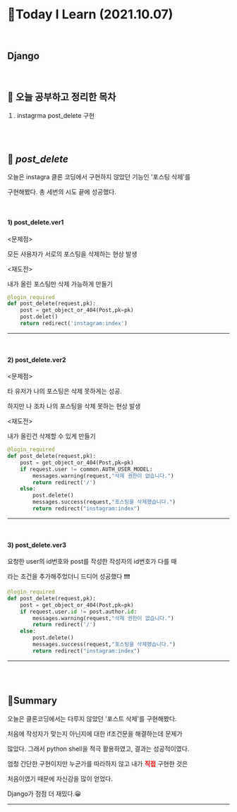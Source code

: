# 📑Today I Learn (2021.10.07)

<br>

## **Django**

<br>

##  **📌 오늘 공부하고 정리한 목차**
１. instagrma post_delete 구현

<br>

<br>

## 🔎 ***post_delete***
오늘은 instagra 클론 코딩에서 구현하지 않았던 기능인 '포스팅 삭제'를

구현해봤다. 총 세번의 시도 끝에 성공했다.

<br>

#### **1) post_delete.ver1**

<문제점>

모든 사용자가 서로의 포스팅을 삭제하는 현상 발생

<재도전>

내가 올린 포스팅만 삭제 가능하게 만들기
```python 
@login_required
def post_delete(request,pk):
    post = get_object_or_404(Post,pk=pk)
    post.delet()
    return redirect('instagram:index')
```
---

<br>

#### **2) post_delete.ver2**

<문제점>

타 유저가 나의 포스팅은 삭제 못하게는 성공. 

하지만 나 조차 나의 포스팅을 삭제 못하는 현상 발생

<재도전>

내가 올린건 삭제할 수 있게 만들기

```python
@login_required
def post_delete(request,pk):
    post = get_object_or_404(Post,pk=pk)
    if request.user != common.AUTH_USER_MODEL:
        messages.warning(request,"삭제 권한이 없습니다.")
        return redirect('/')
    else:
        post.delete()
        messages.success(request,"포스팅을 삭제했습니다.")
        return redirect("instagram:index")
```
---

<br>

#### **3) post_delete.ver3**

요청한 user의 id번호와 post를 작성한 작성자의 id번호가 다를 때

라는 조건을 추가해주었더니 드디어 성공했다 ❗❗❗
```python
@login_required
def post_delete(request,pk):
    post = get_object_or_404(Post,pk=pk)
    if request.user.id != post.author.id:
        messages.warning(request,"삭제 권한이 없습니다.")
        return redirect('/')
    else:
        post.delete()
        messages.success(request,"포스팅을 삭제했습니다.")
        return redirect("instagram:index")
```
---

<br>

<br>

## 📌Summary
오늘은 클론코딩에서는 다루지 않았던 '포스트 삭제'를 구현해봤다.

처음에 작성자가 맞는지 아닌지에 대한 if조건문을 해결하는데 문제가 

많았다. 그래서 python shell을 적극 활용하였고, 결과는 성공적이였다.

엄청 간단한 구현이지만 누군가를 따라하지 않고 내가 <span style="color:red">**직접**</span> 구현한 것은 

처음이였기 때문에 자신감을 많이 얻었다. 

Django가 점점 더 재밌다.😀

---